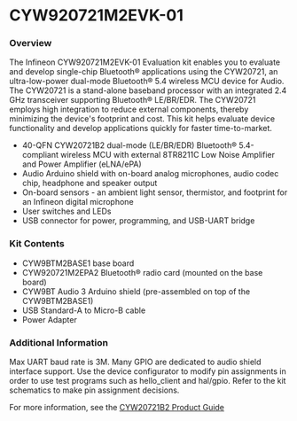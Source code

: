 # CYW920721M2EVK-01

### Overview

The Infineon CYW920721M2EVK-01 Evaluation kit enables you to evaluate and develop single-chip Bluetooth&#174; applications using the CYW20721, an ultra-low-power dual-mode Bluetooth&#174; 5.4 wireless MCU device for Audio. The CYW20721 is a stand-alone baseband processor with an integrated 2.4 GHz transceiver supporting Bluetooth&#174; LE/BR/EDR. The CYW20721 employs high integration to reduce external components, thereby minimizing the device's footprint and cost. This kit helps evaluate device functionality and develop applications quickly for faster time-to-market.

* 40-QFN CYW20721B2 dual-mode (LE/BR/EDR) Bluetooth&#174; 5.4-compliant wireless MCU with external 8TR8211C Low Noise Amplifier and Power Amplifier (eLNA/ePA)
* Audio Arduino shield with on-board analog microphones, audio codec chip, headphone and speaker output
* On-board sensors - an ambient light sensor, thermistor, and footprint for an Infineon digital microphone
* User switches and LEDs
* USB connector for power, programming, and USB-UART bridge

### Kit Contents

* CYW9BTM2BASE1 base board
* CYW920721M2EPA2 Bluetooth&#174; radio card (mounted on the base board)
* CYW9BT Audio 3 Arduino shield (pre-assembled on top of the CYW9BTM2BASE1)
* USB Standard-A to Micro-B cable
* Power Adapter

### Additional Information

Max UART baud rate is 3M.
Many GPIO are dedicated to audio shield interface support. Use the device configurator to modify pin assignments in order to use test programs such as hello_client and hal/gpio. Refer to the kit schematics to make pin assignment decisions.

For more information, see the [CYW20721B2 Product Guide](https://www.infineon.com/dgdl/Infineon-CYW20721_Enhanced_Low_Power_BR_EDR_BLE_Bluetooth_5.0_SOC_for_Audio-AdditionalTechnicalInformation-v06_00-EN.pdf?fileId=8ac78c8c7e7124d1017ebeab5c8a566e)
